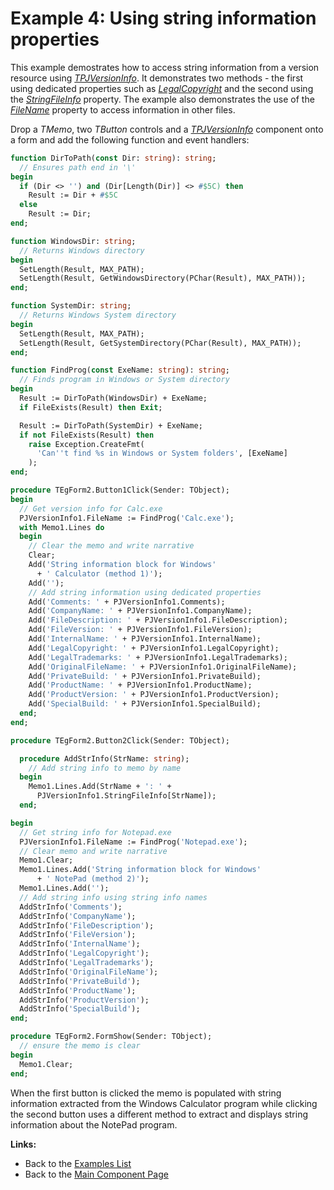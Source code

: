 # Example 4: Using string information properties #

This example demostrates how to access string information from a version resource using _[TPJVersionInfo](../API/TPJVersionInfo.md)_. It demonstrates two methods - the first using dedicated properties such as _[LegalCopyright](../API/TPJVersionInfo-LegalCopyright.md)_ and the second using the _[StringFileInfo](../API/TPJVersionInfo-StringFileInfo.md)_ property. The example also demonstrates the use of the _[FileName](../API/TPJVersionInfo-FileName.md)_ property to access information in other files.

Drop a _TMemo_, two _TButton_ controls and a _[TPJVersionInfo](../API/TPJVersionInfo.md)_ component onto a form and add the following function and event handlers:

```pascal
function DirToPath(const Dir: string): string;
  // Ensures path end in '\'
begin
  if (Dir <> '') and (Dir[Length(Dir)] <> #$5C) then
    Result := Dir + #$5C
  else
    Result := Dir;
end;

function WindowsDir: string;
  // Returns Windows directory
begin
  SetLength(Result, MAX_PATH);
  SetLength(Result, GetWindowsDirectory(PChar(Result), MAX_PATH));
end;

function SystemDir: string;
  // Returns Windows System directory
begin
  SetLength(Result, MAX_PATH);
  SetLength(Result, GetSystemDirectory(PChar(Result), MAX_PATH));
end;

function FindProg(const ExeName: string): string;
  // Finds program in Windows or System directory
begin
  Result := DirToPath(WindowsDir) + ExeName;
  if FileExists(Result) then Exit;

  Result := DirToPath(SystemDir) + ExeName;
  if not FileExists(Result) then
    raise Exception.CreateFmt(
      'Can''t find %s in Windows or System folders', [ExeName]
    );
end;

procedure TEgForm2.Button1Click(Sender: TObject);
begin
  // Get version info for Calc.exe
  PJVersionInfo1.FileName := FindProg('Calc.exe');
  with Memo1.Lines do
  begin
    // Clear the memo and write narrative
    Clear;
    Add('String information block for Windows'
      + ' Calculator (method 1)');
    Add('');
    // Add string information using dedicated properties
    Add('Comments: ' + PJVersionInfo1.Comments);
    Add('CompanyName: ' + PJVersionInfo1.CompanyName);
    Add('FileDescription: ' + PJVersionInfo1.FileDescription);
    Add('FileVersion: ' + PJVersionInfo1.FileVersion);
    Add('InternalName: ' + PJVersionInfo1.InternalName);
    Add('LegalCopyright: ' + PJVersionInfo1.LegalCopyright);
    Add('LegalTrademarks: ' + PJVersionInfo1.LegalTrademarks);
    Add('OriginalFileName: ' + PJVersionInfo1.OriginalFileName);
    Add('PrivateBuild: ' + PJVersionInfo1.PrivateBuild);
    Add('ProductName: ' + PJVersionInfo1.ProductName);
    Add('ProductVersion: ' + PJVersionInfo1.ProductVersion);
    Add('SpecialBuild: ' + PJVersionInfo1.SpecialBuild);
  end;
end;

procedure TEgForm2.Button2Click(Sender: TObject);

  procedure AddStrInfo(StrName: string);
    // Add string info to memo by name
  begin
    Memo1.Lines.Add(StrName + ': ' + 
      PJVersionInfo1.StringFileInfo[StrName]);
  end;

begin
  // Get string info for Notepad.exe
  PJVersionInfo1.FileName := FindProg('Notepad.exe');
  // Clear memo and write narrative
  Memo1.Clear;
  Memo1.Lines.Add('String information block for Windows'
      + ' NotePad (method 2)');
  Memo1.Lines.Add('');
  // Add string info using string info names
  AddStrInfo('Comments');
  AddStrInfo('CompanyName');
  AddStrInfo('FileDescription');
  AddStrInfo('FileVersion');
  AddStrInfo('InternalName');
  AddStrInfo('LegalCopyright');
  AddStrInfo('LegalTrademarks');
  AddStrInfo('OriginalFileName');
  AddStrInfo('PrivateBuild');
  AddStrInfo('ProductName');
  AddStrInfo('ProductVersion');
  AddStrInfo('SpecialBuild');
end;

procedure TEgForm2.FormShow(Sender: TObject);
  // ensure the memo is clear
begin
  Memo1.Clear;
end;
```

When the first button is clicked the memo is populated with string information extracted from the Windows Calculator program while clicking the second button uses a different method to extract and displays string information about the NotePad program.

**Links:**

  * Back to the [Examples List](../Examples.md)
  * Back to the [Main Component Page](../../VerInfo.md)
